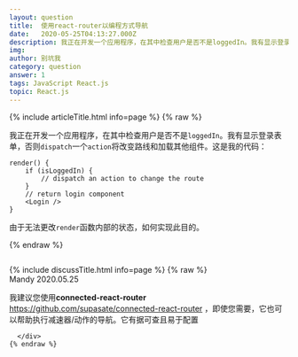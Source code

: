 ```yaml
---
layout: question
title:  使用react-router以编程方式导航
date:   2020-05-25T04:13:27.000Z
description: 我正在开发一个应用程序，在其中检查用户是否不是loggedIn。我有显示登录表单，否则dispatch一个action将改变路线和加载其他组件。这是我的代...
img: 
author: 别坑我
category: question
answer: 1
tags: JavaScript React.js
topic: React.js
---
```

<div class="article-root">
  <div class="article">
    {% include articleTitle.html info=page %}
    {% raw %}
    <div class="article-content"><p><font style="vertical-align: inherit;"><font style="vertical-align: inherit;">我正在开发一个应用程序，在其中检查用户是否不是</font></font><code>loggedIn</code><font style="vertical-align: inherit;"><font style="vertical-align: inherit;">。</font><font style="vertical-align: inherit;">我有显示登录表单，否则</font></font><code>dispatch</code><font style="vertical-align: inherit;"><font style="vertical-align: inherit;">一个</font></font><code>action</code><font style="vertical-align: inherit;"><font style="vertical-align: inherit;">将改变路线和加载其他组件。</font><font style="vertical-align: inherit;">这是我的代码：</font></font></p>

<pre class="lang-js prettyprint prettyprinted" style=""><code><span class="pln">render</span><span class="pun">()</span><span class="pln"> </span><span class="pun">{</span><span class="pln">
    </span><span class="kwd">if</span><span class="pln"> </span><span class="pun">(</span><span class="pln">isLoggedIn</span><span class="pun">)</span><span class="pln"> </span><span class="pun">{</span><span class="pln">
        </span><span class="com">// dispatch an action to change the route</span><span class="pln">
    </span><span class="pun">}</span><span class="pln">
    </span><span class="com">// return login component</span><span class="pln">
    </span><span class="pun">&lt;</span><span class="typ">Login</span><span class="pln"> </span><span class="pun">/&gt;</span><span class="pln">
</span><span class="pun">}</span></code></pre>

<p><font style="vertical-align: inherit;"><font style="vertical-align: inherit;">由于无法更改</font></font><code>render</code><font style="vertical-align: inherit;"><font style="vertical-align: inherit;">函数</font><font style="vertical-align: inherit;">内部的状态，如何实现此目的</font><font style="vertical-align: inherit;">。</font></font></p></div>
    {% endraw %}
  </div>
  <p style="height: 0;width:0;overflow: hidden;"> 第4165篇《使用react-router以编程方式导航》来自Winter(https://github.com/aiyld/aiyld.github.io)的站点</p>
  <div class="discuss-wrapper">
    {% include discussTitle.html info=page %}
    {% raw %}
    <div class="discuss-item">
        <div class="discuss-parent">
          <div class="discuss-meta">
            <span class="discuss-user">Mandy</span>
            <span class="discuss-time">2020.05.25</span>
          </div>
          <div class="discuss-comment"><p><font style="vertical-align: inherit;"><font style="vertical-align: inherit;">我建议您使用</font></font><strong><font style="vertical-align: inherit;"><font style="vertical-align: inherit;">connected-react-router </font></font></strong> <a href="https://github.com/supasate/connected-react-router" rel="nofollow noreferrer"><font style="vertical-align: inherit;"><font style="vertical-align: inherit;">https://github.com/supasate/connected-react-router</font></font></a><font style="vertical-align: inherit;"><font style="vertical-align: inherit;">  
，即使您需要，它也可以帮助执行减速器/动作的导航。</font><font style="vertical-align: inherit;">它有据可查且易于配置</font></font></p></div>
        </div>
        
      </div>
    {% endraw %}
  </div>
<div>
